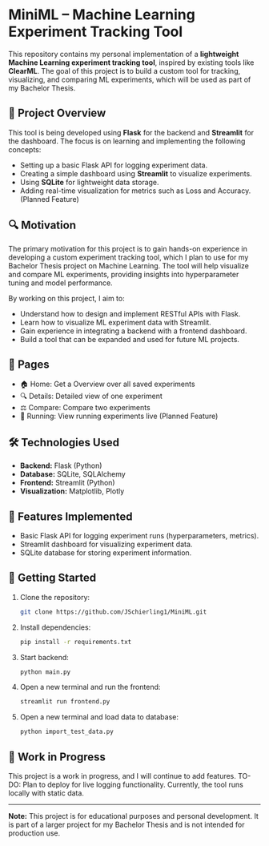 # MiniML – Machine Learning Experiment Tracking Tool

This repository contains my personal implementation of a **lightweight Machine Learning experiment tracking tool**, inspired by existing tools like **ClearML**. The goal of this project is to build a custom tool for tracking, visualizing, and comparing ML experiments, which will be used as part of my Bachelor Thesis.

## 📄 **Project Overview**

This tool is being developed using **Flask** for the backend and **Streamlit** for the dashboard. The focus is on learning and implementing the following concepts:
- Setting up a basic Flask API for logging experiment data.
- Creating a simple dashboard using **Streamlit** to visualize experiments.
- Using **SQLite** for lightweight data storage.
- Adding real-time visualization for metrics such as Loss and Accuracy. (Planned Feature)

## 🔍 **Motivation**
The primary motivation for this project is to gain hands-on experience in developing a custom experiment tracking tool, which I plan to use for my Bachelor Thesis project on Machine Learning. The tool will help visualize and compare ML experiments, providing insights into hyperparameter tuning and model performance.

By working on this project, I aim to:

- Understand how to design and implement RESTful APIs with Flask.
- Learn how to visualize ML experiment data with Streamlit.
- Gain experience in integrating a backend with a frontend dashboard.
- Build a tool that can be expanded and used for future ML projects.

## 📄 **Pages**
- 🏠 Home: Get a Overview over all saved experiments
- 🔍 Details: Detailed view of one experiment 
- ⚖️ Compare: Compare two experiments
- 🚀 Running: View running experiments live (Planned Feature)

## 🛠 **Technologies Used**

- **Backend:** Flask (Python)  
- **Database:** SQLite, SQLAlchemy 
- **Frontend:** Streamlit (Python)  
- **Visualization:** Matplotlib, Plotly

## 🌟 **Features Implemented**

- Basic Flask API for logging experiment runs (hyperparameters, metrics).
- Streamlit dashboard for visualizing experiment data.
- SQLite database for storing experiment information.

## 🚀 **Getting Started**

1. Clone the repository:
   ```bash
   git clone https://github.com/JSchierling1/MiniML.git
2. Install dependencies: 
    ```bash 
    pip install -r requirements.txt
3. Start backend: 
    ```bash
    python main.py
4. Open a new terminal and run the frontend: 
    ```bash
    streamlit run frontend.py
5. Open a new terminal and load data to database: 
    ```bash 
    python import_test_data.py

## 🔧 **Work in Progress**

This project is a work in progress, and I will continue to add features.
TO-DO: Plan to deploy for live logging functionality. Currently, the tool runs locally with static data.

---

**Note:** This project is for educational purposes and personal development. It is part of a larger project for my Bachelor Thesis and is not intended for production use.
